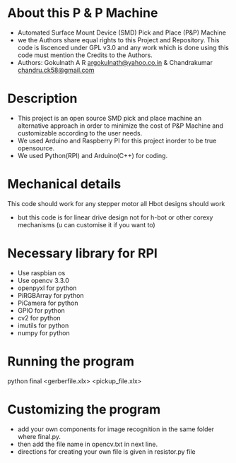 # About this P & P Machine

* Automated Surface Mount Device (SMD) Pick and Place (P&P) Machine
* we the Authors share equal rights to this Project and Repository. This code is liscenced under GPL v3.0 and any work which is done using this code must mention the Credits to the Authors.
* Authors: Gokulnath A R <argokulnath@yahoo.co.in>  & Chandrakumar <chandru.ck58@gmail.com>

# Description
* This project is an open source SMD pick and place machine an alternative approach in order to minimize the cost of P&P Machine and customizable according to the user needs.
* We used Arduino and Raspberry PI for this project inorder to be true opensource.
* We used Python(RPI) and Arduino(C++) for coding.

# Mechanical details
This code should work for any stepper motor
all Hbot designs should work
* but this code is for linear drive design not for h-bot or other corexy mechanisms (u can customise it if you want to)

# Necessary library for RPI
* Use raspbian os
* Use opencv 3.3.0
* openpyxl for python
* PiRGBArray for python
* PiCamera for python
* GPIO for python
* cv2 for python
* imutils for python
* numpy for python

# Running the program
python final <gerberfile.xlx>  <pickup_file.xlx> 

# Customizing the program

* add your own components for image recognition in the same folder where final.py.
* then add the file name in opencv.txt in next line.
* directions for creating your own file is given in resistor.py file
